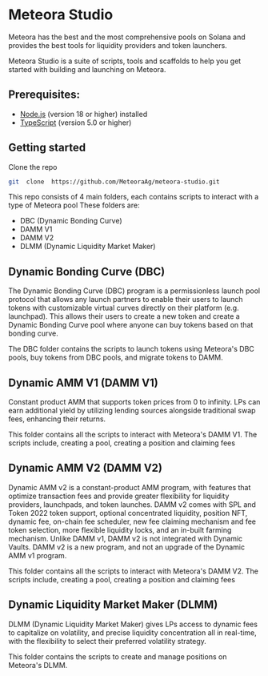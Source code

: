 # Meteora Studio

Meteora has the best and the most comprehensive pools on Solana and provides the best tools for liquidity providers and token launchers. 

Meteora Studio is a suite of scripts, tools and scaffolds to help you get started with building and launching on Meteora.

## Prerequisites:

-   [Node.js](https://nodejs.org/)  (version 18 or higher) installed
-   [TypeScript](https://www.typescriptlang.org/)  (version 5.0 or higher)


## Getting started

Clone the repo
```bash
git  clone  https://github.com/MeteoraAg/meteora-studio.git
```

This repo consists of 4 main folders, each contains scripts to interact with a type of Meteora pool
These folders are:
 - DBC (Dynamic Bonding Curve)
 - DAMM V1
 - DAMM V2
 - DLMM (Dynamic Liquidity Market Maker)

## Dynamic Bonding Curve (DBC)
The Dynamic Bonding Curve (DBC) program is a permissionless launch pool protocol that allows any launch partners to enable their users to launch tokens with customizable virtual curves directly on their platform (e.g. launchpad). This allows their users to create a new token and create a Dynamic Bonding Curve pool where anyone can buy tokens based on that bonding curve.

The DBC folder contains the scripts to launch tokens using Meteora's DBC pools, buy tokens from DBC pools, and migrate tokens to DAMM.

## Dynamic AMM V1 (DAMM V1)

Constant product AMM that supports token prices from 0 to infinity. LPs can earn additional yield by utilizing lending sources alongside traditional swap fees, enhancing their returns.

This folder contains all the scripts to interact with Meteora's DAMM V1. The scripts include, creating a pool, creating a position and claiming fees

## Dynamic AMM V2 (DAMM V2)

Dynamic AMM v2 is a constant-product AMM program, with features that optimize transaction fees and provide greater flexibility for liquidity providers, launchpads, and token launches. DAMM v2 comes with SPL and Token 2022 token support, optional concentrated liquidity, position NFT, dynamic fee, on-chain fee scheduler, new fee claiming mechanism and fee token selection, more flexible liquidity locks, and an in-built farming mechanism. Unlike DAMM v1, DAMM v2 is not integrated with Dynamic Vaults. DAMM v2 is a new program, and not an upgrade of the Dynamic AMM v1 program.

This folder contains all the scripts to interact with Meteora's DAMM V2. The scripts include, creating a pool, creating a position and claiming fees

## Dynamic Liquidity Market Maker (DLMM)

DLMM (Dynamic Liquidity Market Maker) gives LPs access to dynamic fees to capitalize on volatility, and precise liquidity concentration all in real-time, with the flexibility to select their preferred volatility strategy.

This folder contains the scripts to create and manage positions on Meteora's DLMM.